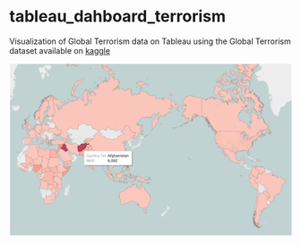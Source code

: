 # tableau_dahboard_terrorism

Visualization of Global Terrorism data on Tableau using the Global Terrorism dataset available on [kaggle](https://www.kaggle.com/START-UMD/gtd)

![](terrorism.png)
